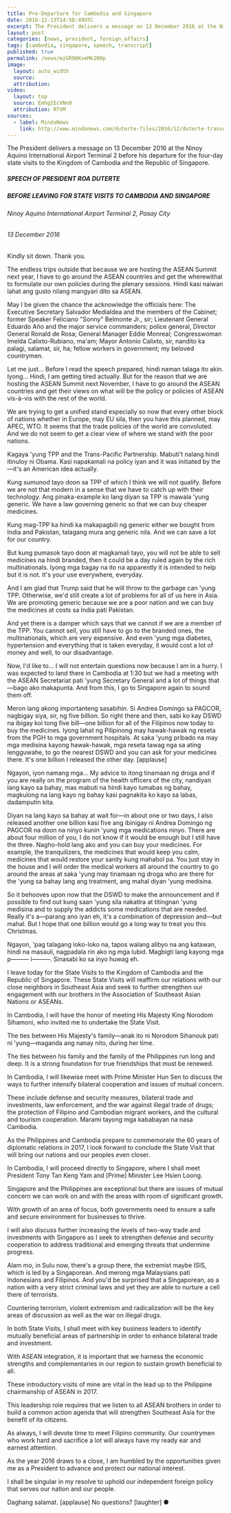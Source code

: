 ```yaml
---
title: Pre-Departure for Cambodia and Singapore
date: 2016-12-13T14:58:49UTC
excerpt: The President delivers a message on 13 December 2016 at the Ninoy Aquino International Airport Terminal 2 before his departure for state visits to Cambodia and Singapore.
layout: post
categories: [news, president, foreign_affairs]
tags: [cambodia, singapore, speech, transcript]
published: true
permalink: /news/mzGR98KxeMk1N9p
image:
  layout: auto_width
  source: 
  attribution: 
video:
  layout: top
  source: EmhgIEcVNn0
  attribution: RTVM
sources:
  - label: MindaNews
    link: http://www.mindanews.com/duterte-files/2016/12/duterte-transcripts-departure-for-cambodia-13-dec-2016/
---
```


The President delivers a message on 13 December 2016 at the Ninoy Aquino International Airport Terminal 2 before his departure for the four-day state visits to the Kingdom of Cambodia and the Republic of Singapore.

##### SPEECH OF PRESIDENT ROA DUTERTE

##### BEFORE LEAVING FOR STATE VISITS TO CAMBODIA AND SINGAPORE

###### Ninoy Aquino International Airport Terminal 2, Pasay City

###### 13 December 2016

Kindly sit down. Thank you.

The endless trips outside that because we are hosting the ASEAN Summit next year, I have to go around the ASEAN countries and get the wherewithal to formulate our own policies during the plenary sessions. Hindi kasi naiwan lahat ang gusto nilang mangyari dito sa ASEAN.

May I be given the chance the acknowledge the officials here: The Executive Secretary Salvador Medialdea and the members of the Cabinet; former Speaker Feliciano "Sonny" Belmonte Jr., sir; Lieutenant General Eduardo Año and the major service commanders; police general, Director General Ronald de Rosa; General Manager Eddie Monreal; Congresswoman Imelda Calixto-Rubiano, ma'am; Mayor Antonio Calixto, sir, nandito ka palagi, salamat, sir, ha; fellow workers in government; my beloved countrymen.

Let me just... Before I read the speech prepared, hindi naman talaga ito akin. Iyong... Hindi, I am getting tired actually. But for the reason that we are hosting the ASEAN Summit next November, I have to go around the ASEAN countries and get their views on what will be the policy or policies of ASEAN vis-à-vis with the rest of the world.

We are trying to get a unified stand especially so now that every other block of nations whether in Europe, may EU sila, then you have this planned, may APEC, WTO. It seems that the trade policies of the world are convoluted. And we do not seem to get a clear view of where we stand with the poor nations.

Kagaya 'yung TPP and the Trans-Pacific Partnership. Mabuti't nalang hindi itinuloy ni Obama. Kasi napakamali na policy iyan and it was initiated by the—it's an American idea actually.

Kung sumunod tayo doon sa TPP of which I think we will not qualify. Before we are not that modern in a sense that we have to catch up with their technology. Ang pinaka-example ko lang diyan sa TPP is mawala 'yung generic. We have a law governing generic so that we can buy cheaper medicines.

Kung mag-TPP ka hindi ka makapagbili ng generic either we bought from India and Pakistan, talagang mura ang generic nila. And we can save a lot for our country.

But kung pumasok tayo doon at magkamali tayo, you will not be able to sell medicines na hindi branded, then it could be a day ruled again by the rich multinationals. Iyong mga bagay na ito na apparently it is intended to help but it is not.  It's your use everywhere, everyday.

And I am glad that Trump said that he will throw to the garbage can 'yung TPP. Otherwise, we'd still create a lot of problems for all of us here in Asia. We are promoting generic because we are a poor nation and we can buy the medicines at costs sa India pati Pakistan.

And yet there is a damper which says that we cannot if we are a member of the TPP. You cannot sell, you still have to go to the branded ones, the multinationals, which are very expensive. And even 'yung mga diabetes, hypertension and everything that is taken everyday, it would cost a lot of money and well, to our disadvantage.

Now, I'd like to... I will not entertain questions now because I am in a hurry. I was expected to land there in Cambodia at 1:30 but we had a meeting with the ASEAN Secretariat pati 'yung Secretary General and a lot of things that—bago ako makapunta. And from this, I go to Singapore again to sound them off.

Meron lang akong importanteng sasabihin. Si Andrea Domingo sa PAGCOR, nagbigay siya, sir, ng five billion. So right there and then, sabi ko kay DSWD na ibigay koi tong five bill—one billion for all of the Filipinos now today to buy the medicines. Iyong lahat ng Pilipinong may hawak-hawak ng reseta from the PGH to mga government hospitals. At saka 'yung pribado na may mga medisina kayong hawak-hawak, mga reseta tawag nga sa ating lengguwahe, to go the nearest DSWD and you can ask for your medicines there. It's one billion I released the other day. [applause]

Ngayon, iyon namang mga... My advice to itong tinamaan ng droga and if you are really on the program of the health officers of the city, nandiyan lang kayo sa bahay, mas mabuti na hindi kayo lumabas ng bahay, magkulong na lang kayo ng bahay kasi pagnakita ko kayo sa labas, dadamputin kita.

Diyan na lang kayo sa bahay at wait for—in about one or two days, I also released another one billion kasi five ang ibinigay ni Andrea Domingo ng PAGCOR na doon na ninyo kunin 'yung mga medications ninyo. There are about four million of you, I do not know if it would be enough but I still have the three. Nagho-hold lang ako and you can buy your medicines. For example, the tranquilizers, the medicines that would keep you calm, medicines that would restore your sanity kung mahabol pa. You just stay in the house and I will order the medical workers all around the country to go around the areas at saka 'yung may tinamaan ng droga who are there for the 'yung sa bahay lang ang treatment, ang mahal diyan 'yung medisina.

So it behooves upon now that the DSWD to make the announcement and if possible to find out kung saan 'yung sila nakatira at titingnan 'yung medisina and to supply the addicts some medications that are needed. Really it's a—parang ano iyan eh, it's a combination of depression and—but mahal. But I hope that one billion would go a long way to treat you this Christmas.

Ngayon, 'pag talagang loko-loko na, tapos walang alibyo na ang katawan, hindi na masauli, nagpadala rin ako ng mga lubid. Magbigti lang kayong mga p——— i———. Sinasabi ko sa inyo huwag eh.

I leave today for the State Visits to the Kingdom of Cambodia and the Republic of Singapore. These State Visits will reaffirm our relations with our close neighbors in Southeast Asia and seek to further strengthen our engagement with our brothers in the Association of Southeast Asian Nations or ASEANs.

In Cambodia, I will have the honor of meeting His Majesty King Norodom Sihamoni, who invited me to undertake the State Visit.

The ties between His Majesty's family—anak ito ni Norodom Sihanouk pati ni 'yung—maganda ang nanay nito, during her time.

The ties between his family and the family of the Philippines run long and deep. It is a strong foundation for true friendships that must be renewed.

In Cambodia, I will likewise meet with Prime Minister Hun Sen to discuss the ways to further intensify bilateral cooperation and issues of mutual concern.

These include defense and security measures, bilateral trade and investments, law enforcement, and the war against illegal trade of drugs; the protection of Filipino and Cambodian migrant workers, and the cultural and tourism cooperation. Marami tayong mga kababayan na nasa Cambodia.

As the Philippines and Cambodia prepare to commemorate the 60 years of diplomatic relations in 2017, I look forward to conclude the State Visit that will bring our nations and our peoples even closer.

In Cambodia, I will proceed directly to Singapore, where I shall meet President Tony Tan Keng Yam and [Prime] Minister Lee Hsien Loong.

Singapore and the Philippines are exceptional but there are issues of mutual concern we can work on and with the areas with room of significant growth.

With growth of an area of focus, both governments need to ensure a safe and secure environment for businesses to thrive.

I will also discuss further increasing the levels of two-way trade and investments with Singapore as I seek to strengthen defense and security cooperation to address traditional and emerging threats that undermine progress.

Alam mo, in Sulu now, there's a group there, the extremist maybe ISIS, which is led by a Singaporean. And merong mga Malaysians pati Indonesians and Filipinos. And you'd be surprised that a Singaporean, as a nation with a very strict criminal laws and yet they are able to nurture a cell there of terrorists.

Countering terrorism, violent extremism and radicalization will be the key areas of discussion as well as the war on illegal drugs.

In both State Visits, I shall meet with key business leaders to identify mutually beneficial areas of partnership in order to enhance bilateral trade and investment.

With ASEAN integration, it is important that we harness the economic strengths and complementaries in our region to sustain growth beneficial to all.

These introductory visits of mine are vital in the lead up to the Philippine chairmanship of ASEAN in 2017.

This leadership role requires that we listen to all ASEAN brothers in order to build a common action agenda that will strengthen Southeast Asia for the benefit of its citizens.

As always, I will devote time to meet Filipino community. Our countrymen who work hard and sacrifice a lot will always have my ready ear and earnest attention.

As the year 2016 draws to a close, I am humbled by the opportunities given me as a President to advance and protect our national interest.

I shall be singular in my resolve to uphold our independent foreign policy that serves our nation and our people.

Daghang salamat. [applause] No questions? [laughter]
&#x25cf;

